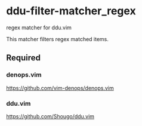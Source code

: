 # ddu-filter-matcher_regex
regex matcher for ddu.vim

This matcher filters regex matched items.

## Required
### denops.vim
https://github.com/vim-denops/denops.vim

### ddu.vim
https://github.com/Shougo/ddu.vim
